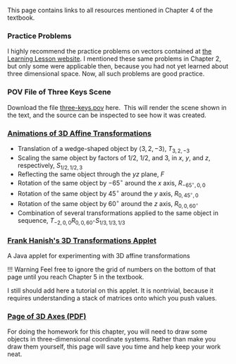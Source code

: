 
This page contains links to all resources mentioned in Chapter 4 of the
textbook.

### Practice Problems

I highly recommend the practice problems on vectors contained at [the
Learning Lesson website](http://www.leadinglesson.com/vectors). I mentioned
these same problems in Chapter 2, but only some were applicable then,
because you had not yet learned about three dimensional space. Now, all such
problems are good practice.

### POV File of Three Keys Scene

Download the file
[three-keys.pov](https://www.dropbox.com/s/slfwjwfkbjixstx/three-keys.pov?dl=0)
here.  This will render the scene shown in the text, and the source can be
inspected to see how it was created.

### [Animations of 3D Affine Transformations](animations-of-affine-transformations.md)

  * Translation of a wedge-shaped object by
    $\langle 3,2,-3\rangle$, $T_{3,2,-3}$
  * Scaling the same object by factors of 1/2, 1/2, and 3, in $x$, $y$,
    and $z$, respectively, $S_{1/2,1/2,3}$
  * Reflecting the same object through the $yz$ plane, $F$
  * Rotation of the same object by $-65^\circ$ around
    the $x$ axis, $R_{-65^\circ,0,0}$
  * Rotation of the same object by $45^\circ$ around
    the $y$ axis, $R_{0,45^\circ,0}$
  * Rotation of the same object by $60^\circ$ around
    the $z$ axis, $R_{0,0,60^\circ}$
  * Combination of several transformations applied to the same object in
    sequence, $T_{-2,0,0}R_{0,0,60^\circ}S_{1/3,1/3,1/3}$

### [Frank Hanish's 3D Transformations Applet](http://www.cs.technion.ac.il/~cs234325/Applets/applets/transformation/GermanApplet.html)

A Java applet for experimenting with 3D affine transformations

!!! Warning
    Feel free to ignore the grid of numbers on the bottom of that page
    until you reach Chapter 5 in the textbook.

I still should add here a tutorial on this applet. It is nontrivial, because
it requires understanding a stack of matrices onto which you push values.

### [Page of 3D Axes (PDF)](http://45.79.175.103/natewp/wp-content/uploads/2012/09/page-of-3d-axes.pdf)

For doing the homework for this chapter, you will need to draw some objects
in three-dimensional coordinate systems. Rather than make you draw them
yourself, this page will save you time and help keep your work neat.
